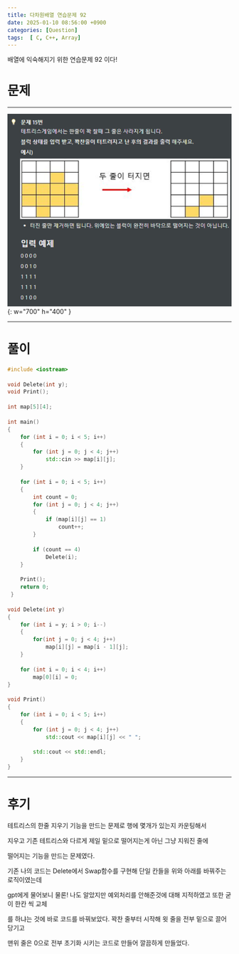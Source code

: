 ```yaml
---
title: 다차원배열 연습문제 92
date: 2025-01-10 08:56:00 +0900
categories: [Question]  
tags:  [ C, C++, Array]
---
```


배열에 익숙해지기 위한 연습문제 92 이다!

# 문제   
---------------------------------------
![Desktop View](/assets/img/Array92.png){: w="700" h="400" }

---------------------------------------

# 풀이

```c++
#include <iostream>

void Delete(int y);
void Print();

int map[5][4];

int main()
{
    for (int i = 0; i < 5; i++)
    {
        for (int j = 0; j < 4; j++)
            std::cin >> map[i][j];
    }
    
    for (int i = 0; i < 5; i++)
    {
        int count = 0;
        for (int j = 0; j < 4; j++)
        {
            if (map[i][j] == 1)
                count++;
        }
        
        if (count == 4)
            Delete(i);
    }
    
    Print();
    return 0;
 }

void Delete(int y)
{
    for (int i = y; i > 0; i--)
    {
        for(int j = 0; j < 4; j++)       
            map[i][j] = map[i - 1][j];       
    }
    
    for (int i = 0; i < 4; i++)
        map[0][i] = 0;
}

void Print()
{
    for (int i = 0; i < 5; i++)
    {
        for (int j = 0; j < 4; j++)
            std::cout << map[i][j] << " ";
    
        std::cout << std::endl;
    }
}
```
---------------------------------------

# 후기

테트리스의 한줄 지우기 기능을 만드는 문제로 행에 몇개가 있는지 카운팅해서

지우고 기존 테트리스와 다르게 제일 밑으로 떨어지는게 아닌 그냥 지워진 줄에

떨어지는 기능을 만드는 문제였다.

기존 나의 코드는 Delete에서 Swap함수를 구현해 단일 칸들을 위와 아래를 바꿔주는 로직이였는데

gpt에게 물어보니 물론! 나도 알았지만 예외처리를 안해준것에 대해 지적하였고 또한 굳이 한칸 씩 교체

를 하냐는 것에 바로 코드를 바꿔보았다. 꽉찬 줄부터 시작해 윗 줄을 전부 밑으로 끌어당기고

맨위 줄은 0으로 전부 초기화 시키는 코드로 만들어 깔끔하게 만들었다.
